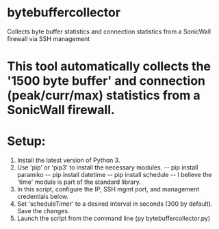 # bytebuffercollector
Collects byte buffer statistics and connection statistics from a SonicWall firewall via SSH management

# This tool automatically collects the '1500 byte buffer' and connection (peak/curr/max) statistics from a SonicWall firewall.

# Setup:
 1. Install the latest version of Python 3.
 2. Use 'pip' or 'pip3' to install the necessary modules.
	-- pip install paramiko
	-- pip install datetime
	-- pip install schedule
	-- I believe the 'time' module is part of the standard library.
 3. In this script, configure the IP, SSH mgmt port, and management credentials below.
 4. Set 'scheduleTimer' to a desired interval in seconds (300 by default). Save the changes.
 5. Launch the script from the command line (py bytebuffercollector.py)
